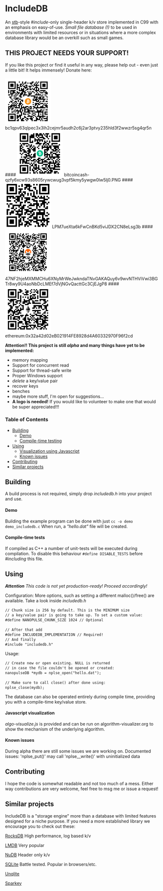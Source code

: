 # IncludeDB

An [stb](https://github.com/nothings/stb/)-style *#include*-only single-header k/v store implemented in 
C99 with an emphasis on easy-of-use. <em>Small file database (!)</em> to be used in environments with 
limited resources or in situations where a more complex database library would be an overkill such as 
small games.

## THIS PROJECT NEEDS YOUR SUPPORT!

If you like this project or find it useful in any way, please help out - even just a little bit! It helps immensely!
Donate here:

####
<img src="images/btc.png" width="150px" alt="bc1qpv63qlpec3x3lh2cejmr5audh2c6j2ar3ptvy235hld3f2wwzr5sg4qr5n">
bc1qpv63qlpec3x3lh2cejmr5audh2c6j2ar3ptvy235hld3f2wwzr5sg4qr5n
####
<img src="images/bch.png" width="150px" alt="bitcoincash:qzfy6xcw93s8605rywcwug3vpf5kmy5ywgw0lw5lj0.PNG">
bitcoincash-qzfy6xcw93s8605rywcwug3vpf5kmy5ywgw0lw5lj0.PNG
####
<img src="images/ltc.png" width="150px" alt="LPM7ueXta6kFwCnBKd5viJDX2CN8eLsg3b">
LPM7ueXta6kFwCnBKd5viJDX2CN8eLsg3b
####
<img src="images/xmr.png" width="150px" alt="47NF2hjeMXMMCHu6XNyMrWeJwkndaTNvGAKAQuy6v9wvNTHViVwi3BGTr8wy9U4aoNbDcLMEf7dVjNGvQacttGc3CjEJgP8">
47NF2hjeMXMMCHu6XNyMrWeJwkndaTNvGAKAQuy6v9wvNTHViVwi3BGTr8wy9U4aoNbDcLMEf7dVjNGvQacttGc3CjEJgP8
####
<img src="images/eth.png" width="150px" alt="ethereum:0x32a42d02eB021914FE8928d4A60332970F96f2cd">
ethereum:0x32a42d02eB021914FE8928d4A60332970F96f2cd


**Attention!! This project is still *alpha* and many things have yet to be implemented:**
- memory mapping
- Support for concurrent read
- Support for thread-safe write
- Proper Windows support
- *delete* a key/value pair
- recover keys
- benches
- maybe more stuff, I'm open for suggestions...
- **A logo is needed!** If you would like to volunteer to make one that would be super appreciated!!!

### Table of Contents
- [Building](#building)
  - [Demo](#demo)
  - [Compile-time testing](#compile-time-tests)
- [Using](#using)
  - [Visualization using Javascript](#javascript-visualization)
  - [Known issues](#known-issues)
- [Contributing](#contributing)
- [Similar projects](#similar-projects)

## Building
A build process is not required, simply drop *includedb.h* into your project and use.
#### Demo
Building the example program can be done with just ``cc -o demo demo_includedb.c`` When run, a _"hello.dat"_ file will be created.
#### Compile-time tests
If compiled as C++ a number of unit-tests will be executed during compilation. To disable this behaviour ```#define DISABLE_TESTS``` before *#including* this file.

## Using
_**Attention** This code is not yet production-ready! Proceed accordingly!_

Configuration:
More options, such as setting a different malloc()/free() are available. Take a look inside *includedb.h*
```
// Chunk size is 256 by default. This is the MINIMUM size
// a key/value pair is going to take up. To set a custom value:
#define NANOPULSE_CHUNK_SIZE 1024 // Optional

// After that add
#define INCLUDEDB_IMPLEMENTATION // Required!
// And finally
#include "includedb.h"

```
Usage:
```
// Create new or open existing. NULL is returned 
// in case the file couldn't be opened or created:
nanopulseDB *mydb = nplse_open("hello.dat");

// Make sure to call close() after done using:
nplse_close(mydb);
```
The database can also be operated entirely during compile time, providing you with a compile-time key/value store.

#### Javascript visualization
*algo-visualize.js* is provided and can be run on algorithm-visualizer.org to show the mechanism of the underlying algorithm. 

#### Known issues
During alpha there are still some issues we are working on. Documented issues:
'nplse_put()' may call 'nplse__write()' with uninitialized data 

## Contributing
I hope the code is somewhat readable and not too much of a mess. Either way contributions are very welcome, feel free to msg me or issue a request!

## Similar projects
IncludeDB is a "storage engine" more than a database with limited features designed for a niche purpose. If you need a more established library we encourage you to check out these:

[RocksDB](https://github.com/facebook/rocksdb) High performance, log based k/v 

[LMDB](https://github.com/LMDB/lmdb) Very popular                                              

[NuDB](https://github.com/CPPAlliance/NuDB) Header only k/v

[SQLite](https://github.com/sqlite/sqlite) Battle tested. Popular in browsers/etc. 

[Unqlite](https://github.com/symisc/unqlite)          

[Sparkey](https://github.com/spotify/sparkey)
                                                                                                  
